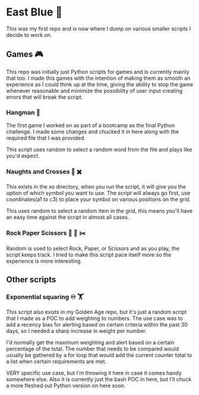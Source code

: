 # East Blue :ocean:

This was my first repo and is now where I dump on various smaller scripts I decide to work on. 


## Games :video_game:

This repo was initially just Python scripts for games and is currently mainly that too. I made this games with the intention of making them as smooth an experience as I could think up at the time, giving the ability to stop the game whenever reasonable and minimize the possibility of user input creating errors that will break the script.


### Hangman :standing_person:

The first game I worked on as part of a bootcamp as the final Python challenge. I made some changes and chucked it in here along with the required file that I was provided.

This script uses random to select a random word from the file and plays like you'd expect.


### Naughts and Crosses :radio_button: :heavy_multiplication_x: 

This exists in the xo directory, when you run the script, it will give you the option of which symbol you want to use. The script will always go first, use coordinates(a1 to c3) to place your symbol on various positions on the grid.

This uses random to select a random item in the grid, this means you'll have an easy time against the script in almost all cases.


### Rock Paper Scissors :gem: :page_facing_up: :scissors:
Random is used to select Rock, Paper, or Scissors and as you play, the script keeps track. I tried to make this script pace itself more so the experience is more interesting.


## Other scripts

### Exponential squaring :infinity: :weight_lifting:

This script also exists in my Golden Age repo, but it's just a random script that I made as a POC to add weighting to numbers. The use case was to add a recency bias for alerting based on certain criteria within the past 30 days, so I needed a sharp increase in weight per number. 

I'd normally get the maximum weighting and alert based on a certain percentage of the total. The number that needs to be compared would usually be gathered by a for loop that would add the current counter total to a list when certain requirements are met.

VERY specific use case, but I'm throwing it here in case it comes handy somewhere else. Also it is currently just the bash POC in here, but I'll chuck a more fleshed out Python version on here soon.

